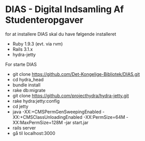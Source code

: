 # DIAS - Digital Indsamling Af Studenteropgaver

for at installere DIAS skal du have følgende installeret

* Ruby 1.9.3 (evt. via rvm)
* Rails 3.1.x
* hydra-jetty


For starte DIAS
* git clone https://github.com/Det-Kongelige-Bibliotek/DIAS.git
* cd hydra_head
* bundle install
* rake db:migrate
* git clone https://github.com/projecthydra/hydra-jetty.git
* rake hydra:jetty:config 
* cd jetty
* java -XX:+CMSPermGenSweepingEnabled -XX:+CMSClassUnloadingEnabled -XX:PermSize=64M -XX:MaxPermSize=128M -jar start.jar 
* rails server
* gå til localhost:3000
